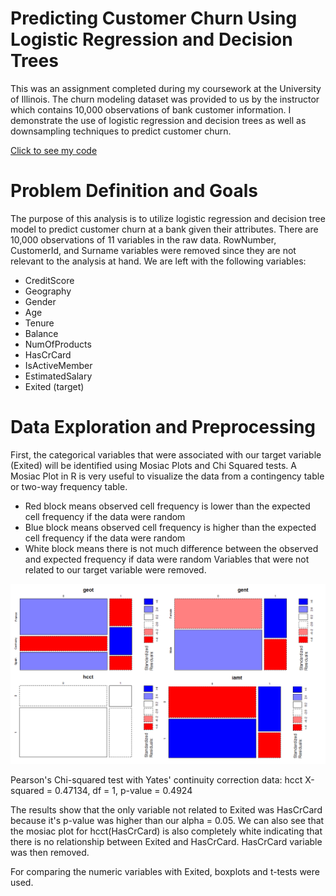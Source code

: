 # Predicting Customer Churn Using Logistic Regression and Decision Trees
This was an assignment completed during my coursework at the University of Illinois. The churn modeling dataset was provided to us by the instructor which contains 10,000 observations of bank customer information. I demonstrate the use of logistic regression and decision trees as well as downsampling techniques to predict customer churn.

[Click to see my code](https://github.com/carissa406/CustomerChurnAnalysis/blob/main/Churn.Rmd)

# Problem Definition and Goals
The purpose of this analysis is to utilize logistic regression and decision tree model to predict customer churn at a bank given their attributes. There are 10,000 observations of 11 variables in the raw data. RowNumber, CustomerId, and Surname variables were removed since they are not relevant to the analysis at hand.
We are left with the following variables:
- CreditScore
- Geography
- Gender
- Age
- Tenure
- Balance
- NumOfProducts
- HasCrCard
- IsActiveMember
- EstimatedSalary
- Exited (target)

# Data Exploration and Preprocessing
First, the categorical variables that were associated with our target variable (Exited) will be identified using Mosiac Plots and Chi Squared tests. A Mosiac Plot in R is very useful to visualize the data from a contingency table or two-way frequency table. 
- Red block means observed cell
frequency is lower than the expected
cell frequency if the data were random
- Blue block means observed cell
frequency is higher than the expected
cell frequency if the data were random
- White block means there is not much
difference between the observed and
expected frequency if data were
random
Variables that were not related to our target variable were removed. 


![Mosaic Plots](https://github.com/carissa406/CustomerChurnAnalysis/blob/main/mosaicplots.png)

Pearson's Chi-squared test with Yates' continuity correction
data:  hcct
X-squared = 0.47134, df = 1, p-value = 0.4924

The results show that the only variable not related to Exited was HasCrCard because it's p-value was higher than our alpha = 0.05. We can also see that the mosiac plot for hcct(HasCrCard) is also completely white indicating that there is no relationship between Exited and HasCrCard. HasCrCard variable was then removed.

For comparing the numeric variables with Exited, boxplots and t-tests were used. 



